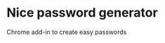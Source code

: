 # Nice password generator
Chrome add-in to create easy passwords
<!--stackedit_data:
eyJoaXN0b3J5IjpbMTAwNzcyMjcyMF19
-->